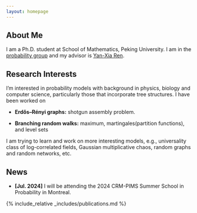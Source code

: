 ```yaml
---
layout: homepage
---
```


## About Me
I am a Ph.D. student at School of Mathematics, Peking University. I am in the [probability group](https://pkuprobability.com) and my advisor is [Yan-Xia Ren](https://www.math.pku.edu.cn/teachers/renyx/index.htm).

## Research Interests

I’m interested in probability models with background in physics, biology and computer science, particularly those that incorporate tree structures. I have been worked on

- **Erdős–Rényi graphs:** shotgun assembly problem.

- **Branching random walks:** maximum, martingales(partition functions), and level sets


I am trying to learn and work on more interesting models, e.g., universality class of log-correlated fields, Gaussian multiplicative chaos, random graphs and random networks, etc.

## News

- **[Jul. 2024]** I will be attending the 2024 CRM-PIMS Summer School in Probability in Montreal.



 {% include_relative _includes/publications.md %}


